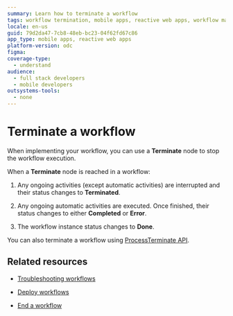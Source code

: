 ```yaml
---
summary: Learn how to terminate a workflow
tags: workflow termination, mobile apps, reactive web apps, workflow management, automatic activities
locale: en-us
guid: 79d2da47-7cb8-48eb-bc23-04f62fd67c86
app_type: mobile apps, reactive web apps
platform-version: odc
figma:
coverage-type:
  - understand
audience:
  - full stack developers
  - mobile developers
outsystems-tools:
  - none
---
```

# Terminate a workflow

When implementing your workflow, you can use a **Terminate** node to stop the workflow execution. 

When a **Terminate** node is reached in a workflow:

1. Any ongoing activities (except automatic activities) are interrupted and their status changes to **Terminated**.

1. Any ongoing automatic activities are executed. Once finished, their status changes to either **Completed** or **Error**.

1. The workflow instance status changes to **Done**.

<div class="info" markdown="1">

You can also terminate a workflow using [ProcessTerminate API](../../reference/system-actions/workflows.md#processterminate).

</div>

## Related resources

* [Troubleshooting workflows](troubleshooting-workflows.md)

* [Deploy workflows](../../deploying-apps/deploy-apps.md)

* [End a workflow](end-workflow.md)
